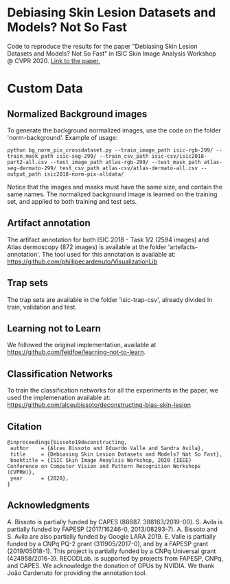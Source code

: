 # Debiasing Skin Lesion Datasets and Models? Not So Fast
Code to reproduce the results for the paper "Debiasing Skin Lesion Datasets and Models? Not So Fast" in ISIC Skin Image Analysis Workshop @ CVPR 2020.  [Link to the paper.](http://openaccess.thecvf.com/content_CVPRW_2020/papers/w42/Bissoto_Debiasing_Skin_Lesion_Datasets_and_Models_Not_So_Fast_CVPRW_2020_paper.pdf)

# Custom Data
## Normalized Background images

To generate the background normalized images, use the code on the folder 'norm-background'.
Example of usage:
```
python bg_norm_pix_crossdataset.py --train_image_path isic-rgb-299/ --train_mask_path isic-seg-299/ --train_csv_path isic-csv/isic2018-part2-all.csv --test_image_path atlas-rgb-299/ --test_mask_path atlas-seg-dermato-299/ test_csv_path atlas-csv/atlas-dermato-all.csv --output_path isic2018-norm-pix-alldata/
```

Notice that the images and masks must have the same size, and contain the same names.
The normalized background image is learned on the training set, and applied to both training and test sets.

## Artifact annotation
The artifact annotation for both ISIC 2018 - Task 1/2 (2594 images) and Atlas dermoscopy (872 images) is available at the folder 'artefacts-annotation'.
The tool used for this annotation is available at: https://github.com/phillipecardenuto/VisualizationLib

## Trap sets 
The trap sets are available in the folder 'isic-trap-csv', already divided in train, validation and test.

## Learning not to Learn
We followed the original implementation, available at https://github.com/feidfoe/learning-not-to-learn.

## Classification Networks
To train the classification networks for all the experiments in the paper, we used the implemenation available at: https://github.com/alceubissoto/deconstructing-bias-skin-lesion

## Citation
```
@inproceedings{bissoto19deconstructing,
 author    = {Alceu Bissoto and Eduardo Valle and Sandra Avila},
 title     = {Debiasing Skin Lesion Datasets and Models? Not So Fast},
 booktitle = {ISIC Skin Image Anaylsis Workshop, 2020 {IEEE} Conference on Computer Vision and Pattern Recognition Workshops (CVPRW)},
 year      = {2020},
}
```
## Acknowledgments
A. Bissoto is partially funded by CAPES (88887. 388163/2019-00). S. Avila is partially funded by FAPESP (2017/16246-0, 2013/08293-7). A. Bissoto and S. Avila are also partially funded by Google LARA 2019. E. Valle is partially funded by a CNPq PQ-2 grant (311905/2017-0), and by a FAPESP grant (2019/05018-1). This project is partially funded by a CNPq Universal grant (424958/2016-3). RECODLab. is supported by projects from FAPESP, CNPq, and CAPES.
We acknowledge the donation of GPUs by NVIDIA. We thank João Cardenuto for providing the annotation tool.
